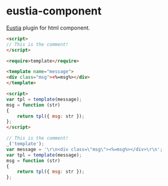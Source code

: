 # eustia-component
[Eustia](https://github.com/liriliri/eustia) plugin for html component.

```html
<script>
// This is the comment!
</script>

<require>template</require>

<template name="message">
<div class="msg"><%=msg%></div>
</template>

<script>
var tpl = template(message);
msg = function (str)
{
    return tpl({ msg: str });
};
</script>
```

```javascript
// This is the comment!
_('template');
var message = '\r\n<div class=\"msg\"><%=msg%></div>\r\n';
var tpl = template(message);
msg = function (str)
{
    return tpl({ msg: str });
};
```

